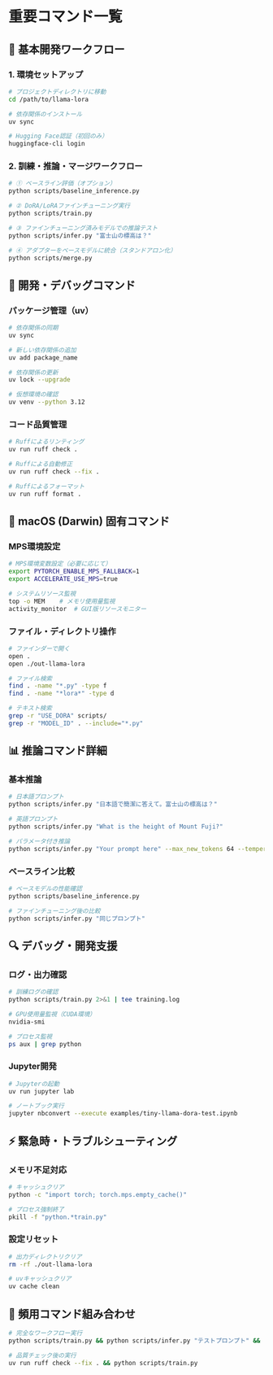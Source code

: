 # 重要コマンド一覧

## 🚀 基本開発ワークフロー

### 1. 環境セットアップ
```bash
# プロジェクトディレクトリに移動
cd /path/to/llama-lora

# 依存関係のインストール
uv sync

# Hugging Face認証（初回のみ）
huggingface-cli login
```

### 2. 訓練・推論・マージワークフロー
```bash
# ① ベースライン評価（オプション）
python scripts/baseline_inference.py

# ② DoRA/LoRAファインチューニング実行
python scripts/train.py

# ③ ファインチューニング済みモデルでの推論テスト
python scripts/infer.py "富士山の標高は？"

# ④ アダプターをベースモデルに統合（スタンドアロン化）
python scripts/merge.py
```

## 🔧 開発・デバッグコマンド

### パッケージ管理（uv）
```bash
# 依存関係の同期
uv sync

# 新しい依存関係の追加
uv add package_name

# 依存関係の更新
uv lock --upgrade

# 仮想環境の確認
uv venv --python 3.12
```

### コード品質管理
```bash
# Ruffによるリンティング
uv run ruff check .

# Ruffによる自動修正
uv run ruff check --fix .

# Ruffによるフォーマット
uv run ruff format .
```

## 🍎 macOS (Darwin) 固有コマンド

### MPS環境設定
```bash
# MPS環境変数設定（必要に応じて）
export PYTORCH_ENABLE_MPS_FALLBACK=1
export ACCELERATE_USE_MPS=true

# システムリソース監視
top -o MEM    # メモリ使用量監視
activity_monitor  # GUI版リソースモニター
```

### ファイル・ディレクトリ操作
```bash
# ファインダーで開く
open .
open ./out-llama-lora

# ファイル検索
find . -name "*.py" -type f
find . -name "*lora*" -type d

# テキスト検索
grep -r "USE_DORA" scripts/
grep -r "MODEL_ID" . --include="*.py"
```

## 📊 推論コマンド詳細

### 基本推論
```bash
# 日本語プロンプト
python scripts/infer.py "日本語で簡潔に答えて。富士山の標高は？"

# 英語プロンプト
python scripts/infer.py "What is the height of Mount Fuji?"

# パラメータ付き推論
python scripts/infer.py "Your prompt here" --max_new_tokens 64 --temperature 0.7 --top_p 0.9
```

### ベースライン比較
```bash
# ベースモデルの性能確認
python scripts/baseline_inference.py

# ファインチューニング後の比較
python scripts/infer.py "同じプロンプト"
```

## 🔍 デバッグ・開発支援

### ログ・出力確認
```bash
# 訓練ログの確認
python scripts/train.py 2>&1 | tee training.log

# GPU使用量監視（CUDA環境）
nvidia-smi

# プロセス監視
ps aux | grep python
```

### Jupyter開発
```bash
# Jupyterの起動
uv run jupyter lab

# ノートブック実行
jupyter nbconvert --execute examples/tiny-llama-dora-test.ipynb
```

## ⚡ 緊急時・トラブルシューティング

### メモリ不足対応
```bash
# キャッシュクリア
python -c "import torch; torch.mps.empty_cache()"

# プロセス強制終了
pkill -f "python.*train.py"
```

### 設定リセット
```bash
# 出力ディレクトリクリア
rm -rf ./out-llama-lora

# uvキャッシュクリア
uv cache clean
```

## 🎯 頻用コマンド組み合わせ
```bash
# 完全なワークフロー実行
python scripts/train.py && python scripts/infer.py "テストプロンプト" && python scripts/merge.py

# 品質チェック後の実行
uv run ruff check --fix . && python scripts/train.py
```